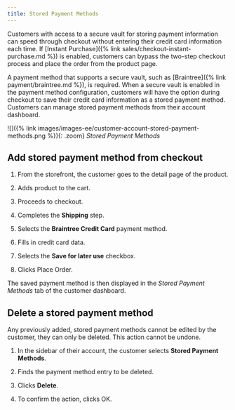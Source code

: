 ```yaml
---
title: Stored Payment Methods
---
```


Customers with access to a secure vault for storing payment information can speed through checkout without entering their credit card information each time. If [Instant Purchase]({% link sales/checkout-instant-purchase.md %}) is enabled, customers can bypass the two-step checkout process and place the order from the product page.

A payment method that supports a secure vault, such as [Braintree]({% link payment/braintree.md %}), is required. When a secure vault is enabled in the payment method configuration, customers will have the option during checkout to save their credit card information as a stored payment method. Customers can manage stored payment methods from their account dashboard.

![]({% link images/images-ee/customer-account-stored-payment-methods.png %}){: .zoom}
_Stored Payment Methods_

## Add stored payment method from checkout

1. From the storefront, the customer goes to the detail page of the product.

1. Adds product to the cart.

1. Proceeds to checkout.

1. Completes the **Shipping** step.

1. Selects the **Braintree Credit Card** payment method.

1. Fills in credit card data.

1. Selects the **Save for later use** checkbox.

1. Clicks <span class="btn">Place Order</span>.

The saved payment method is then displayed in the _Stored Payment Methods_ tab of the customer dashboard.

## Delete a stored payment method

Any previously added, stored payment methods cannot be edited by the customer, they can only be deleted. This action cannot be undone.

1. In the sidebar of their account, the customer selects **Stored Payment Methods**.

1. Finds the payment method entry to be deleted.

1. Clicks **Delete**.

1. To confirm the action, clicks <span class="btn">OK<span>.
